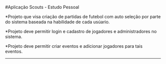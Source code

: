 #Aplicação Scouts - Estudo Pessoal

*Projeto que visa criação de partidas de futebol com auto seleção por parte do sistema baseada na habilidade de cada usúario.

*Projeto deve permitir login e cadastro de jogadores e administradores no sistema.

*Projeto deve permitir criar eventos e adicionar jogadores para tais eventos.

------------------------------------------------------------------------------------------------------------------------------
